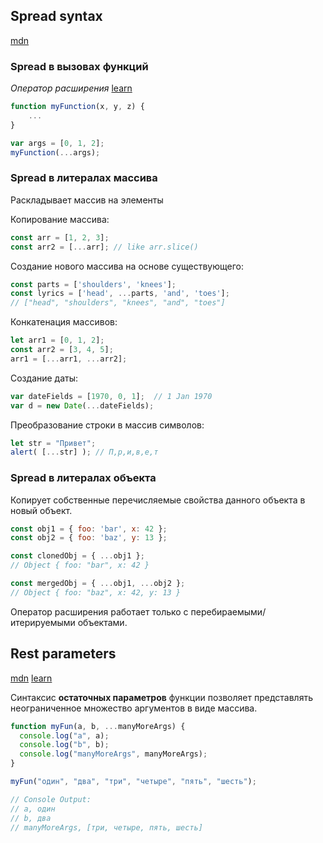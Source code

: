 ## Spread syntax

[mdn](https://developer.mozilla.org/ru/docs/Web/JavaScript/Reference/Operators/Spread_syntax)

### Spread в вызовах функций

*Оператор расширения* [learn](https://learn.javascript.ru/rest-parameters-spread-operator#spread-operator)

```javascript
function myFunction(x, y, z) {
    ...
}

var args = [0, 1, 2];
myFunction(...args);
```



### Spread в литералах массива

Раскладывает массив на элементы

Копирование массива:

```javascript
const arr = [1, 2, 3];
const arr2 = [...arr]; // like arr.slice()
```

Создание нового массива на основе существующего:

```javascript
const parts = ['shoulders', 'knees'];
const lyrics = ['head', ...parts, 'and', 'toes'];
// ["head", "shoulders", "knees", "and", "toes"]
```

Конкатенация массивов:

```javascript
let arr1 = [0, 1, 2];
const arr2 = [3, 4, 5];
arr1 = [...arr1, ...arr2];
```

Создание даты:

```javascript
var dateFields = [1970, 0, 1];  // 1 Jan 1970
var d = new Date(...dateFields);
```

Преобразование строки в массив символов:

```javascript
let str = "Привет";
alert( [...str] ); // П,р,и,в,е,т
```



### Spread в литералах объекта

Копирует собственные перечисляемые свойства данного объекта в новый объект.

```javascript
const obj1 = { foo: 'bar', x: 42 };
const obj2 = { foo: 'baz', y: 13 };

const clonedObj = { ...obj1 };
// Object { foo: "bar", x: 42 }

const mergedObj = { ...obj1, ...obj2 };
// Object { foo: "baz", x: 42, y: 13 }
```

Оператор расширения работает только с перебираемыми/итерируемыми объектами.



## Rest parameters

[mdn](https://developer.mozilla.org/ru/docs/Web/JavaScript/Reference/Functions/rest_parameters) [learn](https://learn.javascript.ru/rest-parameters-spread-operator#ostatochnye-parametry)

Синтаксис **остаточных параметров** функции позволяет представлять неограниченное множество аргументов в виде массива.

```javascript
function myFun(a, b, ...manyMoreArgs) {
  console.log("a", a);
  console.log("b", b);
  console.log("manyMoreArgs", manyMoreArgs);
}

myFun("один", "два", "три", "четыре", "пять", "шесть");

// Console Output:
// a, один
// b, два
// manyMoreArgs, [три, четыре, пять, шесть]
```

